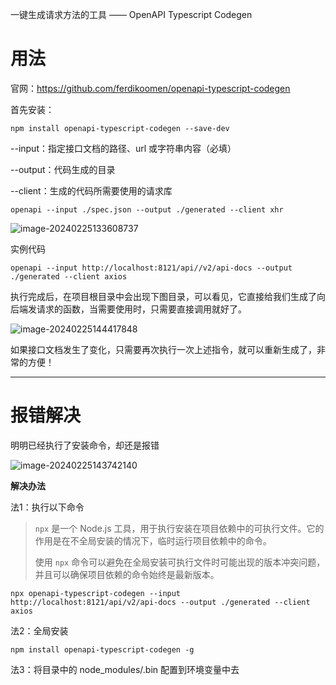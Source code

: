 一键生成请求方法的工具 —— OpenAPI Typescript Codegen

# 用法

官网：https://github.com/ferdikoomen/openapi-typescript-codegen

首先安装：

```shell
npm install openapi-typescript-codegen --save-dev
```

--input：指定接口文档的路径、url 或字符串内容（必填）

--output：代码生成的目录

--client：生成的代码所需要使用的请求库

~~~shell
openapi --input ./spec.json --output ./generated --client xhr
~~~

![image-20240225133608737](https://cdn.jsdelivr.net/gh/Epiphany6666/Picture/blog/%E4%B8%80%E9%94%AE%E7%94%9F%E6%88%90%E8%AF%B7%E6%B1%82%E6%96%B9%E6%B3%95%E7%9A%84%E5%B7%A5%E5%85%B7%20%E2%80%94%E2%80%94%20OpenAPI%20Typescript%20Codegen/assets/202402251502053.png)

实例代码

~~~shell
openapi --input http://localhost:8121/api//v2/api-docs --output ./generated --client axios
~~~

执行完成后，在项目根目录中会出现下图目录，可以看见，它直接给我们生成了向后端发请求的函数，当需要使用时，只需要直接调用就好了。

![image-20240225144417848](https://cdn.jsdelivr.net/gh/Epiphany6666/Picture/blog/%E4%B8%80%E9%94%AE%E7%94%9F%E6%88%90%E8%AF%B7%E6%B1%82%E6%96%B9%E6%B3%95%E7%9A%84%E5%B7%A5%E5%85%B7%20%E2%80%94%E2%80%94%20OpenAPI%20Typescript%20Codegen/assets/202402251502211.png)

如果接口文档发生了变化，只需要再次执行一次上述指令，就可以重新生成了，非常的方便！

---

# 报错解决

明明已经执行了安装命令，却还是报错

![image-20240225143742140](https://cdn.jsdelivr.net/gh/Epiphany6666/Picture/blog/%E4%B8%80%E9%94%AE%E7%94%9F%E6%88%90%E8%AF%B7%E6%B1%82%E6%96%B9%E6%B3%95%E7%9A%84%E5%B7%A5%E5%85%B7%20%E2%80%94%E2%80%94%20OpenAPI%20Typescript%20Codegen/assets/202402251502624.png)



**解决办法**

法1：执行以下命令

> `npx` 是一个 Node.js 工具，用于执行安装在项目依赖中的可执行文件。它的作用是在不全局安装的情况下，临时运行项目依赖中的命令。
>
> 使用 `npx` 命令可以避免在全局安装可执行文件时可能出现的版本冲突问题，并且可以确保项目依赖的命令始终是最新版本。

~~~shell
npx openapi-typescript-codegen --input http://localhost:8121/api/v2/api-docs --output ./generated --client axios
~~~

法2：全局安装

~~~shell
npm install openapi-typescript-codegen -g
~~~

法3：将目录中的 node_modules/.bin 配置到环境变量中去



